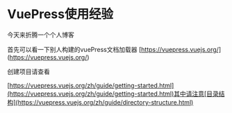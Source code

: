# VuePress使用经验

今天来折腾一个个人博客

首先可以看一下别人构建的vuePress文档加载器  [https://vuepress.vuejs.org/] (https://vuepress.vuejs.org/)

创建项目请查看

[https://vuepress.vuejs.org/zh/guide/getting-started.html](https://vuepress.vuejs.org/zh/guide/getting-started.html)其中请注意[目录结构](https://vuepress.vuejs.org/zh/guide/directory-structure.html)



